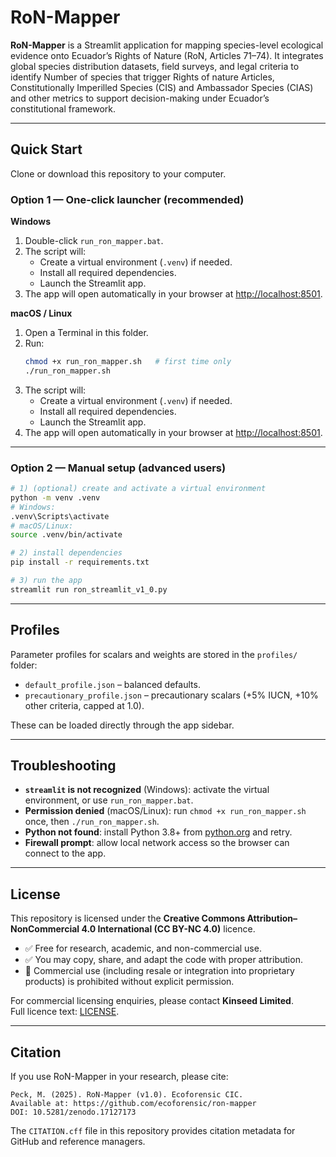 # RoN-Mapper

**RoN-Mapper** is a Streamlit application for mapping species-level ecological evidence onto Ecuador’s Rights of Nature (RoN, Articles 71–74). It integrates global species distribution datasets, field surveys, and legal criteria to identify Number of species that trigger Rights of nature Articles, Constitutionally Imperilled Species (CIS) and Ambassador Species (CIAS) and other metrics to support decision-making under Ecuador’s constitutional framework.

---

## Quick Start

Clone or download this repository to your computer.

### Option 1 — One-click launcher (recommended)

**Windows**
1. Double-click `run_ron_mapper.bat`.  
2. The script will:
   - Create a virtual environment (`.venv`) if needed.
   - Install all required dependencies.
   - Launch the Streamlit app.  
3. The app will open automatically in your browser at [http://localhost:8501](http://localhost:8501).

**macOS / Linux**
1. Open a Terminal in this folder.  
2. Run:
   ```bash
   chmod +x run_ron_mapper.sh   # first time only
   ./run_ron_mapper.sh
   ```
3. The script will:
   - Create a virtual environment (`.venv`) if needed.
   - Install all required dependencies.
   - Launch the Streamlit app.  
4. The app will open automatically in your browser at [http://localhost:8501](http://localhost:8501).

---

### Option 2 — Manual setup (advanced users)

```bash
# 1) (optional) create and activate a virtual environment
python -m venv .venv
# Windows:
.venv\Scripts\activate
# macOS/Linux:
source .venv/bin/activate

# 2) install dependencies
pip install -r requirements.txt

# 3) run the app
streamlit run ron_streamlit_v1_0.py
```

---

## Profiles

Parameter profiles for scalars and weights are stored in the `profiles/` folder:

- `default_profile.json` – balanced defaults.  
- `precautionary_profile.json` – precautionary scalars (+5% IUCN, +10% other criteria, capped at 1.0).  

These can be loaded directly through the app sidebar.

---

## Troubleshooting

- **`streamlit` is not recognized** (Windows): activate the virtual environment, or use `run_ron_mapper.bat`.  
- **Permission denied** (macOS/Linux): run `chmod +x run_ron_mapper.sh` once, then `./run_ron_mapper.sh`.  
- **Python not found**: install Python 3.8+ from [python.org](https://www.python.org) and retry.  
- **Firewall prompt**: allow local network access so the browser can connect to the app.

---

## License

This repository is licensed under the **Creative Commons Attribution–NonCommercial 4.0 International (CC BY-NC 4.0)** licence.

- ✅ Free for research, academic, and non-commercial use.  
- ✅ You may copy, share, and adapt the code with proper attribution.  
- 🚫 Commercial use (including resale or integration into proprietary products) is prohibited without explicit permission.  

For commercial licensing enquiries, please contact **Kinseed Limited**.  
Full licence text: [LICENSE](LICENSE).

---

## Citation

If you use RoN-Mapper in your research, please cite:

```
Peck, M. (2025). RoN-Mapper (v1.0). Ecoforensic CIC.
Available at: https://github.com/ecoforensic/ron-mapper
DOI: 10.5281/zenodo.17127173
```

The `CITATION.cff` file in this repository provides citation metadata for GitHub and reference managers.
